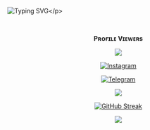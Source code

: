 ![Typing SVG](https://readme-typing-svg.herokuapp.com/?lines=Welcome+To+Profile!;𝗖𝗥𝗘𝗔𝗧𝗘𝗗+𝗕𝗬+𝗧𝗘𝗔𝗠+𝐑𝐌+𝐒𝐓𝐔𝐃𝐈𝐎!;𝗔+𝗦𝗜𝗠𝗣𝗟𝗘+𝗧𝗚+𝗔𝗨𝗧𝗢𝗙𝗜𝗟𝗧𝗘𝗥+𝗕𝗢𝗧!)</p>
<p align="center">
<div align="center">
<br><p align="center"><b>Pʀᴏғɪʟᴇ Vɪᴇᴡᴇʀs</b></p>  
<p align="center"><img align="center" src="https://profile-counter.glitch.me/{Akshay-Chand}/count.svg"/></p> 

 [![Instagram](https://img.shields.io/badge/Instagram-%23E4405F.svg?logo=Instagram&logoColor=white)](https://www.instagram.com/Akshay_Chand695)
 
<a href="https://telegram.dog/Akshay_Chand"><img alt="Telegram" src="https://img.shields.io/badge/Akshay Chand-2CA5E0?style=for-the-badge&logo=telegram&logoColor=green"/></a>
</p>

<p align="center">
<img src="https://github-stats-alpha.vercel.app/api/?username=Akshay-Chand&cc=000&tc=00ff00&ic=fff000&bc=fff" align="center">
</p>    

[![GitHub Streak](https://github-readme-streak-stats.herokuapp.com/?user=Akshay-Chand&theme=highcontrast)](https://github.com/Akshay-Chand/github-readme-streak-stats)
</div>

<p align="center">
  <a href="https://github.com/Akshay-Chand">
    <img src="https://activity-graph.herokuapp.com/graph?username=Akshay-Chand&theme=react-dark" />
  </a>
</p>
